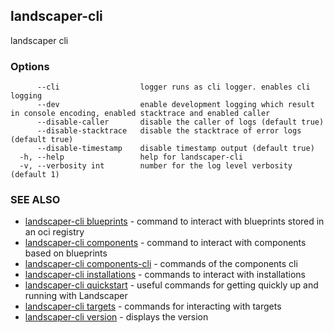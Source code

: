 ## landscaper-cli

landscaper cli

### Options

```
      --cli                  logger runs as cli logger. enables cli logging
      --dev                  enable development logging which result in console encoding, enabled stacktrace and enabled caller
      --disable-caller       disable the caller of logs (default true)
      --disable-stacktrace   disable the stacktrace of error logs (default true)
      --disable-timestamp    disable timestamp output (default true)
  -h, --help                 help for landscaper-cli
  -v, --verbosity int        number for the log level verbosity (default 1)
```

### SEE ALSO

* [landscaper-cli blueprints](landscaper-cli_blueprints.md)	 - command to interact with blueprints stored in an oci registry
* [landscaper-cli components](landscaper-cli_components.md)	 - command to interact with components based on blueprints
* [landscaper-cli components-cli](landscaper-cli_components-cli.md)	 - commands of the components cli
* [landscaper-cli installations](landscaper-cli_installations.md)	 - commands to interact with installations
* [landscaper-cli quickstart](landscaper-cli_quickstart.md)	 - useful commands for getting quickly up and running with Landscaper
* [landscaper-cli targets](landscaper-cli_targets.md)	 - commands for interacting with targets
* [landscaper-cli version](landscaper-cli_version.md)	 - displays the version

